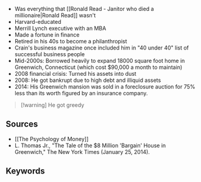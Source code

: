 - Was everything that [[Ronald Read - Janitor who died a millionaire|Ronald Read]] wasn't
- Harvard-educated
- Merrill Lynch executive with an MBA
- Made a fortune in finance
- Retired in his 40s to become a philanthropist
- Crain's business magazine once included him in "40 under 40" list of successful business people
- Mid-2000s: Borrowed heavily to expand 18000 square foot home in Greenwich, Connecticut (which cost $90,000 a month to maintain)
- 2008 financial crisis: Turned his assets into dust
- 2008: He got bankrupt due to high debt and illiquid assets
- 2014: His Greenwich mansion was sold in a foreclosure auction for 75% less than its worth figured by an insurance company.

> [!warning] He got greedy

## Sources
- [[The Psychology of Money]]
- L. Thomas Jr., "The Tale of the $8 Million 'Bargain' House in Greenwich," The New York Times (January 25, 2014).

## Keywords
